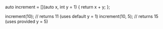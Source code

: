 auto increment = [](auto x, int y = 1) { return x + y; };

increment(10);     // returns 11 (uses default y = 1)
increment(10, 5);  // returns 15 (uses provided y = 5)
